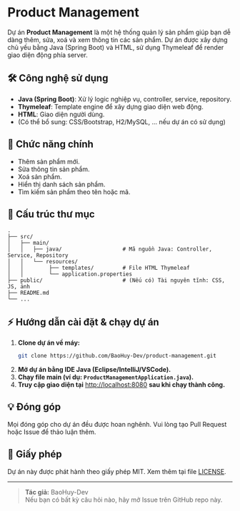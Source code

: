# Product Management

Dự án **Product Management** là một hệ thống quản lý sản phẩm giúp bạn dễ dàng thêm, sửa, xoá và xem thông tin các sản phẩm. Dự án được xây dựng chủ yếu bằng Java (Spring Boot) và HTML, sử dụng Thymeleaf để render giao diện động phía server.

## 🛠 Công nghệ sử dụng

- **Java (Spring Boot)**: Xử lý logic nghiệp vụ, controller, service, repository.
- **Thymeleaf**: Template engine để xây dựng giao diện web động.
- **HTML**: Giao diện người dùng.
- (Có thể bổ sung: CSS/Bootstrap, H2/MySQL, ... nếu dự án có sử dụng)

## 🚀 Chức năng chính

- Thêm sản phẩm mới.
- Sửa thông tin sản phẩm.
- Xoá sản phẩm.
- Hiển thị danh sách sản phẩm.
- Tìm kiếm sản phẩm theo tên hoặc mã.

## 📁 Cấu trúc thư mục

```
.
├── src/
│   ├── main/
│   │   ├── java/                   # Mã nguồn Java: Controller, Service, Repository
│   │   └── resources/
│   │        ├── templates/         # File HTML Thymeleaf
│   │        └── application.properties
├── public/                         # (Nếu có) Tài nguyên tĩnh: CSS, JS, ảnh
├── README.md
└── ...
```

## ⚡️ Hướng dẫn cài đặt & chạy dự án

1. **Clone dự án về máy:**
    ```bash
    git clone https://github.com/BaoHuy-Dev/product-management.git
    ```
2. **Mở dự án bằng IDE Java (Eclipse/IntelliJ/VSCode).**
3. **Chạy file main (ví dụ: `ProductManagementApplication.java`).**
4. **Truy cập giao diện tại** [http://localhost:8080](http://localhost:8080) **sau khi chạy thành công.**

## 💡 Đóng góp

Mọi đóng góp cho dự án đều được hoan nghênh. Vui lòng tạo Pull Request hoặc Issue để thảo luận thêm.

## 📄 Giấy phép

Dự án này được phát hành theo giấy phép MIT. Xem thêm tại file [LICENSE](LICENSE).

---

> **Tác giả:** BaoHuy-Dev  
> Nếu bạn có bất kỳ câu hỏi nào, hãy mở Issue trên GitHub repo này.
